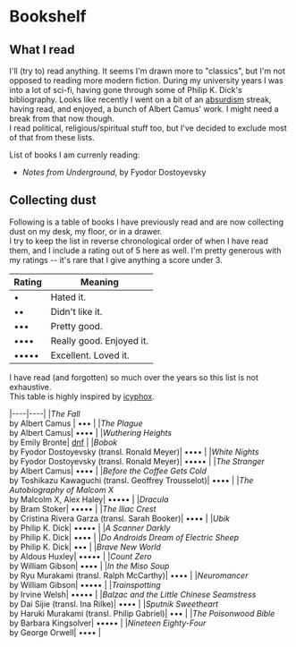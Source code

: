# Bookshelf

## What I read

I'll (try to) read anything. It seems I'm drawn more to "classics", but I'm
not opposed to reading more modern fiction. During my university years I was
into a lot of sci-fi, having gone through some of Philip K. Dick's
bibliography. Looks like recently I went on a bit of an
[absurdism](https://en.wikipedia.org/wiki/Absurdism#Albert_Camus) streak,
having read, and enjoyed, a bunch of Albert Camus' work. I might need a break
from that now though.  
I read political, religious/spiritual stuff too, but I've decided to exclude
most of that from these lists.

List of books I am currenly reading:

- _Notes from Underground_, by Fyodor Dostoyevsky

## Collecting dust

Following is a table of books I have previously read and are now collecting
dust on my desk, my floor, or in a drawer.  
I try to keep the list in reverse chronological order of when I have read them,
and I include a rating out of 5 here as well. I'm pretty generous with my ratings
-- it's rare that I give anything a score under 3.

| Rating | Meaning                  |
|--------|--------------------------|
| •      | Hated it.                |
| ••     | Didn't like it.          |
| •••    | Pretty good.             |
| ••••   | Really good. Enjoyed it. |
| •••••  | Excellent. Loved it.     |

I have read (and forgotten) so much over the years so this list is not exhaustive.  
This table is highly inspired by [icyphox](https://icyphox.sh/reading/ "reading - icyphox").  

|----|----|
|_The Fall_<br>by Albert Camus | ••• | 
|_The Plague_<br>by Albert Camus| •••• |
|_Wuthering Heights_<br>by Emily Bronte| [dnf](# "will come back to at some point") |
|_Bobok_<br>by Fyodor Dostoyevsky (transl. Ronald Meyer)| •••• |
|_White Nights_<br>by Fyodor Dostoyevsky (transl. Ronald Meyer)| ••••• |
|_The Stranger_<br>by Albert Camus| •••• |
|_Before the Coffee Gets Cold_<br>by Toshikazu Kawaguchi (transl. Geoffrey Trousselot)| •••• |
|_The Autobiography of Malcom X_<br>by Malcolm X, Alex Haley| ••••• |
|_Dracula_<br>by Bram Stoker| ••••• |
|_The Iliac Crest_<br>by Cristina Rivera Garza (transl. Sarah Booker)| •••• |
|_Ubik_<br>by Philip K. Dick| ••••• |
|_A Scanner Darkly_<br>by Philip K. Dick| •••• |
|_Do Androids Dream of Electric Sheep_<br>by Philip K. Dick| ••• |
|_Brave New World_<br>by Aldous Huxley| ••••• |
|_Count Zero_<br>by William Gibson| •••• |
|_In the Miso Soup_<br>by Ryu Murakami (transl. Ralph McCarthy)| •••• |
|_Neuromancer_<br>by William Gibson| ••••• |
|_Trainspotting_<br>by Irvine Welsh| ••••• |
|_Balzac and the Little Chinese Seamstress_<br>by Dai Sijie (transl. Ina Rilke)| •••• |
|_Sputnik Sweetheart_<br>by Haruki Murakami (transl. Philip Gabriel)| ••• |
|_The Poisonwood Bible_<br>by Barbara Kingsolver| ••••• |
|_Nineteen Eighty-Four_<br>by George Orwell| •••• |
